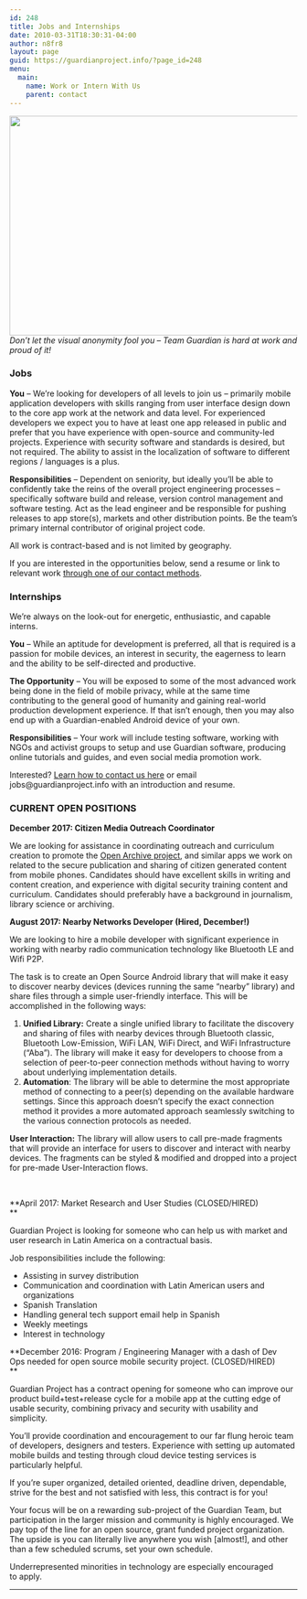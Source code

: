 ```yaml
---
id: 248
title: Jobs and Internships
date: 2010-03-31T18:30:31-04:00
author: n8fr8
layout: page
guid: https://guardianproject.info/?page_id=248
menu:
  main:
    name: Work or Intern With Us
    parent: contact
---
```

[<img title="teamguardianhardatwork" src="https://guardianproject.info/wp-content/uploads/2010/03/teamguardianhardatwork.jpg" alt="" width="576" height="384" />  
](https://guardianproject.info/wp-content/uploads/2010/03/teamguardianhardatwork.jpg) _Don&#8217;t let the visual anonymity fool you &#8211; Team Guardian is hard at work and proud of it!_

### Jobs

**You** &#8211; We&#8217;re looking for developers of all levels to join us &#8211; primarily mobile application developers with skills ranging from user interface design down to the core app work at the network and data level. For experienced developers we expect you to have at least one app released in public and prefer that you have experience with open-source and community-led projects. Experience with security software and standards is desired, but not required. The ability to assist in the localization of software to different regions / languages is a plus.

**Responsibilities** &#8211; Dependent on seniority, but ideally you&#8217;ll be able to confidently take the reins of the overall project engineering processes &#8211; specifically software build and release, version control management and software testing. Act as the lead engineer and be responsible for pushing releases to app store(s), markets and other distribution points. Be the team&#8217;s primary internal contributor of original project code.

All work is contract-based and is not limited by geography.

If you are interested in the opportunities below, send a resume or link to relevant work [through one of our contact methods](https://guardianproject.info/contact/).

### Internships

We&#8217;re always on the look-out for energetic, enthusiastic, and capable interns.

**You** &#8211; While an aptitude for development is preferred, all that is required is a passion for mobile devices, an interest in security, the eagerness to learn and the ability to be self-directed and productive.

**The Opportunity** &#8211; You will be exposed to some of the most advanced work being done in the field of mobile privacy, while at the same time contributing to the general good of humanity and gaining real-world production development experience. If that isn&#8217;t enough, then you may also end up with a Guardian-enabled Android device of your own.

**Responsibilities** &#8211; Your work will include testing software, working with NGOs and activist groups to setup and use Guardian software, producing online tutorials and guides, and even social media promotion work.

Interested? [Learn how to contact us here](https://guardianproject.info/contact/) or email &#x6a;&#111;b&#x73;&#x40;gu&#x61;&#114;d&#x69;&#x61;np&#x72;&#111;j&#x65;&#x63;&#116;.&#x69;&#x6e;f&#x6f; with an introduction and resume.

### CURRENT OPEN POSITIONS

**December 2017: Citizen Media Outreach Coordinator**

We are looking for assistance in coordinating outreach and curriculum creation to promote the [Open Archive project](https://open-archive.net/), and similar apps we work on related to the secure publication and sharing of citizen generated content from mobile phones. Candidates should have excellent skills in writing and content creation, and experience with digital security training content and curriculum. Candidates should preferably have a background in journalism, library science or archiving.

**August 2017: Nearby Networks Developer (Hired, December!)**

We are looking to hire a mobile developer with significant experience in working with nearby radio communication technology like Bluetooth LE and Wifi P2P.

The task is to create an Open Source Android library that will make it easy to discover nearby devices (devices running the same “nearby” library) and share files through a simple user-friendly interface. This will be accomplished in the following ways:

  1. **Unified Library:** Create a single unified library to facilitate the discovery and sharing of files with nearby devices through Bluetooth classic, Bluetooth Low-Emission, WiFi LAN, WiFi Direct, and WiFi Infrastructure (“Aba”). The library will make it easy for developers to choose from a selection of peer-to-peer connection methods without having to worry about underlying implementation details.
  2. **Automation**: The library will be able to determine the most appropriate method of connecting to a peer(s) depending on the available hardware settings. Since this approach doesn’t specify the exact connection method it provides a more automated approach seamlessly switching to the various connection protocols as needed.

**User Interaction:** The library will allow users to call pre-made fragments that will provide an interface for users to discover and interact with nearby devices. The fragments can be styled & modified and dropped into a project for pre-made User-Interaction flows.

&nbsp;

**April 2017: Market Research and User Studies (CLOSED/HIRED)  
** 

Guardian Project is looking for someone who can help us with market and user research in Latin America on a contractual basis.

Job responsibilities include the following:

  * Assisting in survey distribution
  * Communication and coordination with Latin American users and organizations
  * Spanish Translation
  * Handling general tech support email help in Spanish
  * Weekly meetings
  * Interest in technology

**December 2016: Program / Engineering Manager with a dash of Dev Ops needed for open source mobile security project. (CLOSED/HIRED)  
** 

Guardian Project has a contract opening for someone who can improve our product build+test+release cycle for a mobile app at the cutting edge of usable security, combining privacy and security with usability and simplicity.

<div dir="ltr">
  <p class="defanged22-gmail-p1">
    <span class="defanged22-gmail-s1">You’ll provide coordination and encouragement to our far flung heroic team of developers, designers and testers. Experience with setting up automated mobile builds and testing through cloud device testing services is particularly helpful. </span>
  </p>
  
  <p class="defanged22-gmail-p1">
    <span class="defanged22-gmail-s1">If you’re super organized, detailed oriented, deadline driven, dependable, strive for the best and not satisfied with less, this contract is for you! </span>
  </p>
  
  <p class="defanged22-gmail-p1">
    <span class="defanged22-gmail-s1">Your focus will be on a rewarding sub-project of the Guardian Team, but participation in the larger mission and community is highly encouraged. We pay top of the line for an open source, grant funded project organization. The upside is you can literally live anywhere you wish [almost!], and other than a few scheduled scrums, set your own schedule.</span>
  </p>
  
  <p class="defanged22-gmail-p1">
    Underrepresented minorities in technology are especially encouraged to apply.
  </p>
  
  <hr />
</div>

&nbsp;